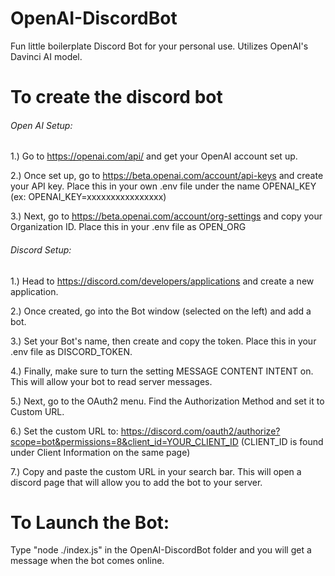 # OpenAI-DiscordBot
Fun little boilerplate Discord Bot for your personal use. Utilizes OpenAI's Davinci AI model.



# To create the discord bot

###### Open AI Setup:

   1.) Go to https://openai.com/api/ and get your OpenAI account set up.

   2.) Once set up, go to https://beta.openai.com/account/api-keys and create your API key. Place this in your own .env file under the name OPENAI_KEY (ex: OPENAI_KEY=xxxxxxxxxxxxxxxx)

   3.) Next, go to https://beta.openai.com/account/org-settings and copy your Organization ID. Place this in your .env file as OPEN_ORG

###### Discord Setup:

   1.) Head to https://discord.com/developers/applications and create a new application.

   2.) Once created, go into the Bot window (selected on the left) and add a bot.

   3.) Set your Bot's name, then create and copy the token. Place this in your .env file as DISCORD_TOKEN.

   4.) Finally, make sure to turn the setting MESSAGE CONTENT INTENT on. This will allow your bot to read server messages.

   5.) Next, go to the OAuth2 menu. Find the Authorization Method and set it to Custom URL.

   6.) Set the custom URL to: https://discord.com/oauth2/authorize?scope=bot&permissions=8&client_id=YOUR_CLIENT_ID (CLIENT_ID is found under Client Information on the same page)

   7.) Copy and paste the custom URL in your search bar. This will open a discord page that will allow you to add the bot to your server.


# To Launch the Bot:

Type "node ./index.js" in the OpenAI-DiscordBot folder and you will get a message when the bot comes online.



